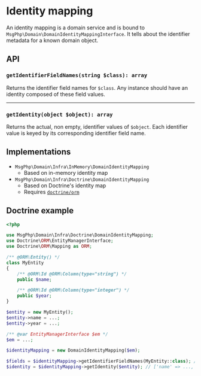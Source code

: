 # Identity mapping

An identity mapping is a domain service and is bound to `MsgPhp\Domain\DomainIdentityMappingInterface`. It tells about
the identifier metadata for a known domain object.

## API

### `getIdentifierFieldNames(string $class): array`

Returns the identifier field names for `$class`. Any instance should have an identity composed of these field values.

---

### `getIdentity(object $object): array`

Returns the actual, non empty, identifier values of `$object`. Each identifier value is keyed by its corresponding
identifier field name.

## Implementations

- `MsgPhp\Domain\Infra\InMemory\DomainIdentityMapping`
    - Based on in-memory identity map
- `MsgPhp\Domain\Infra\Doctrine\DomainIdentityMapping`
    - Based on Doctrine's identity map
    - Requires [`doctrine/orm`](https://packagist.org/packages/doctrine/orm)

## Doctrine example

```php
<?php

use MsgPhp\Domain\Infra\Doctrine\DomainIdentityMapping;
use Doctrine\ORM\EntityManagerInterface;
use Doctrine\ORM\Mapping as ORM;

/** @ORM\Entity() */
class MyEntity
{
    /** @ORM\Id @ORM\Column(type="string") */
    public $name;

    /** @ORM\Id @ORM\Column(type="integer") */
    public $year;
}

$entity = new MyEntity();
$entity->name = ...;
$entity->year = ...;

/** @var EntityManagerInterface $em */
$em = ...;

$identityMapping = new DomainIdentityMapping($em);

$fields = $identityMapping->getIdentifierFieldNames(MyEntity::class); // ['name', 'year']
$identity = $identityMapping->getIdentity($entity); // ['name' => ..., 'year' => ...]
```
